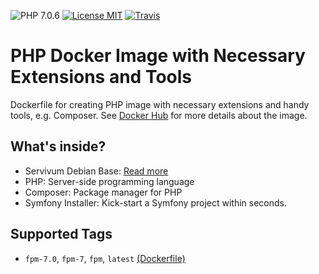 ![PHP 7.0.6](https://img.shields.io/badge/PHP-7.0.6-brightgreen.svg?style=flat-square) [![License MIT](https://img.shields.io/badge/license-MIT-blue.svg?style=flat-square)](https://opensource.org/licenses/MIT) [![Travis](https://img.shields.io/travis/Servivum/docker-php.svg?style=flat-square)](https://travis-ci.org/Servivum/docker-php)

# PHP Docker Image with Necessary Extensions and Tools

Dockerfile for creating PHP image with necessary extensions and handy tools, e.g. Composer. See 
[Docker Hub](https://hub.docker.com/r/servivum/php) for more details about the image.

## What's inside?

- Servivum Debian Base: [Read more](https://github.com/Servivum/docker-debian)
- PHP: Server-side programming language
- Composer: Package manager for PHP
- Symfony Installer: Kick-start a Symfony project within seconds.

## Supported Tags

- `fpm-7.0`, `fpm-7`, `fpm`, `latest` [(Dockerfile)](https://github.com/Servivum/docker-php)